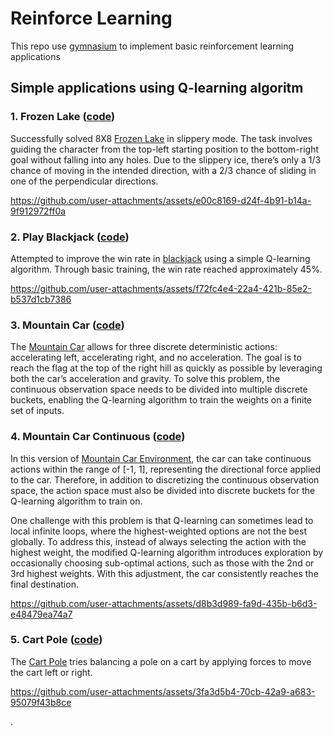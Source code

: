 # Reinforce Learning
This repo use [gymnasium](https://www.gymlibrary.dev/) to implement basic reinforcement learning applications

## Simple applications using Q-learning algoritm

### 1. Frozen Lake ([code](q_learning_apps/frozen_lake.py))
Successfully solved 8X8 [Frozen Lake](https://www.gymlibrary.dev/environments/toy_text/frozen_lake/) in slippery mode. The task involves guiding the character from the top-left starting position to the bottom-right goal without falling into any holes. Due to the slippery ice, there’s only a 1/3 chance of moving in the intended direction, with a 2/3 chance of sliding in one of the perpendicular directions.

https://github.com/user-attachments/assets/e00c8169-d24f-4b91-b14a-9f912972ff0a

### 2. Play Blackjack ([code](q_learning_apps/blackjack.py))
Attempted to improve the win rate in [blackjack](https://www.gymlibrary.dev/environments/toy_text/blackjack/) using a simple Q-learning algorithm. Through basic training, the win rate reached approximately 45%.

https://github.com/user-attachments/assets/f72fc4e4-22a4-421b-85e2-b537d1cb7386

### 3. Mountain Car ([code](q_learning_apps/mountain_car.py))
The [Mountain Car](https://www.gymlibrary.dev/environments/classic_control/mountain_car/) allows for three discrete deterministic actions: accelerating left, accelerating right, and no acceleration. The goal is to reach the flag at the top of the right hill as quickly as possible by leveraging both the car’s acceleration and gravity. To solve this problem, the continuous observation space needs to be divided into multiple discrete buckets, enabling the Q-learning algorithm to train the weights on a finite set of inputs.

### 4. Mountain Car Continuous ([code](q_learning_apps/mountain_car_continuous.py))
In this version of [Mountain Car Environment](https://www.gymlibrary.dev/environments/classic_control/mountain_car_continuous/), the car can take continuous actions within the range of [-1, 1], representing the directional force applied to the car. Therefore, in addition to discretizing the continuous observation space, the action space must also be divided into discrete buckets for the Q-learning algorithm to train on.

One challenge with this problem is that Q-learning can sometimes lead to local infinite loops, where the highest-weighted options are not the best globally. To address this, instead of always selecting the action with the highest weight, the modified Q-learning algorithm introduces exploration by occasionally choosing sub-optimal actions, such as those with the 2nd or 3rd highest weights. With this adjustment, the car consistently reaches the final destination.

https://github.com/user-attachments/assets/d8b3d989-fa9d-435b-b6d3-e48479ea74a7

### 5. Cart Pole ([code](q_learning_apps/cart_pole.py))
The [Cart Pole](https://www.gymlibrary.dev/environments/classic_control/cart_pole/) tries balancing a pole on a cart by applying forces to move the cart left or right.

https://github.com/user-attachments/assets/3fa3d5b4-70cb-42a9-a683-95079f43b8ce

.
